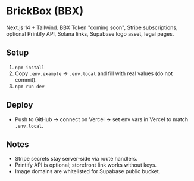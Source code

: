 # BrickBox (BBX)

Next.js 14 + Tailwind. BBX Token "coming soon", Stripe subscriptions, optional Printify API, Solana links, Supabase logo asset, legal pages.

## Setup
1. `npm install`
2. Copy `.env.example` → `.env.local` and fill with real values (do not commit).
3. `npm run dev`

## Deploy
- Push to GitHub → connect on Vercel → set env vars in Vercel to match `.env.local`.

## Notes
- Stripe secrets stay server-side via route handlers.
- Printify API is optional; storefront link works without keys.
- Image domains are whitelisted for Supabase public bucket.
